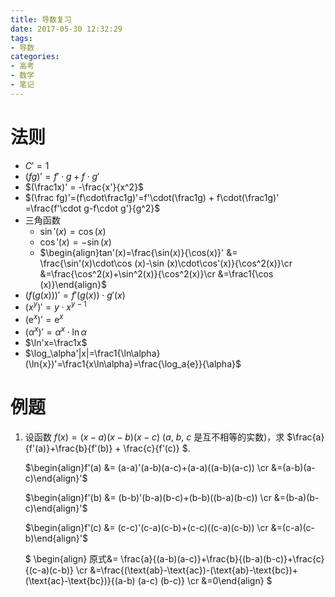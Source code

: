 ```yaml
---
title: 导数复习
date: 2017-05-30 12:32:29
tags:
- 导数
categories:
- 高考
- 数学
- 笔记
---
```


# 法则

- $C' = 1$
- $(fg)' = f'\cdot g + f\cdot g'$
- $(\frac1x)' = -\frac{x'}{x^2}$
- $(\frac fg)'=(f\cdot\frac1g)'=f'\cdot(\frac1g) + f\cdot(\frac1g)' =\frac{f'\cdot g-f\cdot g'}{g^2}$
- 三角函数
  - $\sin'(x) = \cos(x)$
  - $\cos'(x)=-\sin(x)$
  - $\begin{align}tan'(x)=\frac{\sin(x)}{\cos(x)}' &= \frac{\sin'(x)\cdot\cos (x)-\sin (x)\cdot\cos'(x)}{\cos^2(x)}\cr &=\frac{\cos^2(x)+\sin^2(x)}{\cos^2(x)}\cr &=\frac1{\cos (x)}\end{align}$
- $(f(g(x)))'=f'(g(x)) \cdot g'(x)$
- $(x^y)'=y\cdot x^{y-1}$
- $(\mathrm{e}^x)'=\mathrm{e}^x$
- $(\alpha^x)'=\alpha^x\cdot\ln\alpha$
- $\ln'x=\frac1x$
- $\log_\alpha'|x|=\frac1{\ln\alpha}(\ln{x})'=\frac1{x\ln\alpha}=\frac{\log_a{e}}{\alpha}$


# 例题

1. 设函数 $f(x) = (x-a)(x-b)(x-c)$ ($a$, $b$, $c$ 是互不相等的实数)，求 $\frac{a}{f'(a)}+\frac{b}{f'(b)} + \frac{c}{f'(c)} $.

   $\begin{align}f'(a) &= (a-a)'(a-b)(a-c)+(a-a)((a-b)(a-c)) \cr  &=(a-b)(a-c)\end{align}'$

   $\begin{align}f'(b) &= (b-b)'(b-a)(b-c)+(b-b)((b-a)(b-c)) \cr  &=(b-a)(b-c)\end{align}'$

   $\begin{align}f'(c) &= (c-c)'(c-a)(c-b)+(c-c)((c-a)(c-b)) \cr  &=(c-a)(c-b)\end{align}'$

   $ \begin{align} 原式&= \frac{a}{(a-b)(a-c)}+\frac{b}{(b-a)(b-c)}+\frac{c}{(c-a)(c-b)} \cr  &=\frac{(\text{ab}-\text{ac})-(\text{ab}-\text{bc})+(\text{ac}-\text{bc})}{(a-b) (a-c) (b-c)} \cr   &=0\end{align} $

